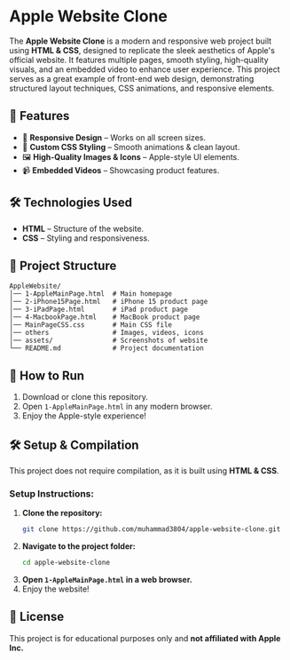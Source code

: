 # Apple Website Clone

The **Apple Website Clone** is a modern and responsive web project built using **HTML & CSS**, designed to replicate the sleek aesthetics of Apple's official website. It features multiple pages, smooth styling, high-quality visuals, and an embedded video to enhance user experience. This project serves as a great example of front-end web design, demonstrating structured layout techniques, CSS animations, and responsive elements. 

## 🌟 Features

- 📱 **Responsive Design** – Works on all screen sizes.
- 🎨 **Custom CSS Styling** – Smooth animations & clean layout.
- 🖼️ **High-Quality Images & Icons** – Apple-style UI elements.
- 📹 **Embedded Videos** – Showcasing product features.

## 🛠️ Technologies Used

- **HTML** – Structure of the website.
- **CSS** – Styling and responsiveness.

## 📂 Project Structure

```
AppleWebsite/
│── 1-AppleMainPage.html  # Main homepage
│── 2-iPhone15Page.html   # iPhone 15 product page
│── 3-iPadPage.html       # iPad product page
│── 4-MacbookPage.html    # MacBook product page
│── MainPageCSS.css       # Main CSS file
│── others                # Images, videos, icons
│── assets/               # Screenshots of website
└── README.md             # Project documentation
```

## 🚀 How to Run

1. Download or clone this repository.
2. Open `1-AppleMainPage.html` in any modern browser.
3. Enjoy the Apple-style experience!

## 🛠️ Setup & Compilation

This project does not require compilation, as it is built using **HTML & CSS**.

### **Setup Instructions:**

1. **Clone the repository:**
   ```sh
   git clone https://github.com/muhammad3804/apple-website-clone.git
   ```
2. **Navigate to the project folder:**
   ```sh
   cd apple-website-clone
   ```
3. **Open ****************************************************************************`1-AppleMainPage.html`**************************************************************************** in a web browser.**
4. Enjoy the website!

## 📜 License

This project is for educational purposes only and **not affiliated with Apple Inc.**

